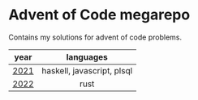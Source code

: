 # Advent of Code megarepo
Contains my solutions for advent of code problems.

| year           | languages                  |
|:--------------:|:--------------------------:|
| [2021](./2021) | haskell, javascript, plsql |
| [2022](./2022) | rust                       |
